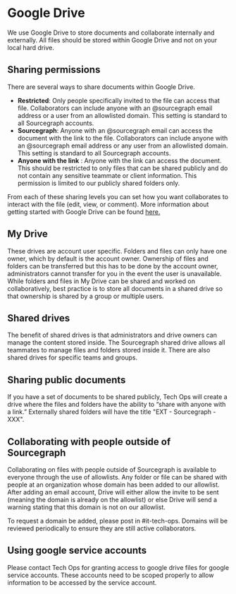 # Google Drive

We use Google Drive to store documents and collaborate internally and externally. All files should be stored within Google Drive and not on your local hard drive.

## Sharing permissions

There are several ways to share documents within Google Drive.

- **Restricted**: Only people specifically invited to the file can access that file. Collaborators can include anyone with an @sourcegraph email address or a user from an allowlisted domain. This setting is standard to all Sourcegraph accounts.
- **Sourcegraph**: Anyone with an @sourcegraph email can access the document with the link to the file. Collaborators can include anyone with an @sourcegraph email address or any user from an allowlisted domain. This setting is standard to all Sourcegraph accounts.
- **Anyone with the link** : Anyone with the link can access the document. This should be restricted to only files that can be shared publicly and do not contain any sensitive teammate or client information. This permission is limited to our publicly shared folders only.

From each of these sharing levels you can set how you want collaborates to interact with the file (edit, view, or comment). More information about getting started with Google Drive can be found [here.](https://support.google.com/a/users/answer/9310248?hl=en)

## My Drive

These drives are account user specific. Folders and files can only have one owner, which by default is the account owner. Ownership of files and folders can be transferred but this has to be done by the account owner, administrators cannot transfer for you in the event the user is unavailable. While folders and files in My Drive can be shared and worked on collaboratively, best practice is to store all documents in a shared drive so that ownership is shared by a group or multiple users.

## Shared drives

The benefit of shared drives is that administrators and drive owners can manage the content stored inside. The Sourcegraph shared drive allows all teammates to manage files and folders stored inside it. There are also shared drives for specific teams and groups.

## Sharing public documents

If you have a set of documents to be shared publicly, Tech Ops will create a drive where the files and folders have the ability to “share with anyone with a link.” Externally shared folders will have the title "EXT - Sourcegraph - XXX".

## Collaborating with people outside of Sourcegraph

Collaborating on files with people outside of Sourcegraph is available to everyone through the use of allowlists. Any folder or file can be shared with people at an organization whose domain has been added to our allowlist. After adding an email account, Drive will either allow the invite to be sent (meaning the domain is already on the allowlist) or else Drive will send a warning stating that this domain is not on our allowlist.

To request a domain be added, please post in #it-tech-ops. Domains will be reviewed periodically to ensure they are still active collaborators.

## Using google service accounts

Please contact Tech Ops for granting access to google drive files for google service accounts. These accounts need to be scoped properly to allow information to be accessed by the service account.
